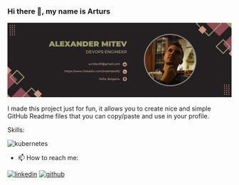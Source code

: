 ### Hi there 👋, my name is Arturs
![](https://github.com/AlexMitev91/AlexMitev91/blob/main/alex_mitev_banner3.png)

I made this project just for fun, it allows you to create nice and simple GitHub Readme files that you can copy/paste and use in your profile.

Skills: 

<img src='https://cdn.jsdelivr.net/npm/simple-icons@3.0.1/icons/kubernetes.svg' alt='kubernetes' height='40'>

- 📫 How to reach me:  

[<img src='https://cdn.jsdelivr.net/npm/simple-icons@3.0.1/icons/linkedin.svg' alt='linkedin' height='40'>](https://www.linkedin.com/in/https://www.linkedin.com/in/amitev91//) [<img src='https://cdn.jsdelivr.net/npm/simple-icons@3.0.1/icons/github.svg' alt='github' height='40'>](https://github.com/https://github.com/AlexMitev91) 
